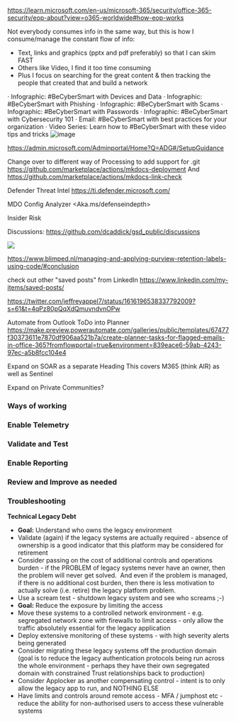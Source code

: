 https://learn.microsoft.com/en-us/microsoft-365/security/office-365-security/eop-about?view=o365-worldwide#how-eop-works


Not everybody consumes info in the same way, but this is how I consume/manage the constant flow of info:
-   Text, links and graphics (pptx and pdf preferably) so that I can skim FAST
-   Others like Video, I find it too time consuming
-   Plus I focus on searching for the great content & then tracking the people that created that and build a network

· Infographic: #BeCyberSmart with Devices and Data
· Infographic: #BeCyberSmart with Phishing
· Infographic: #BeCyberSmart with Scams
· Infographic: #BeCyberSmart with Passwords
· Infographic: #BeCyberSmart with Cybersecurity 101
· Email: #BeCyberSmart with best practices for your organization
· Video Series: Learn how to #BeCyberSmart with these video tips and tricks
![image](https://user-images.githubusercontent.com/19640455/211226033-59cc6005-7616-4e5d-952d-5a632de478ac.png)


https://admin.microsoft.com/Adminportal/Home?Q=ADG#/SetupGuidance


Change over to different way of Processing to add support for .git
https://github.com/marketplace/actions/mkdocs-deployment
And
https://github.com/marketplace/actions/mkdocs-link-check

Defender Threat Intel
<https://ti.defender.microsoft.com/>

MDO Config Analyzer
<Aka.ms/defenseindepth> 

Insider Risk

Discussions: <https://github.com/dcaddick/gsd_public/discussions>

![](https://media.licdn.com/dms/image/C5622AQGykC2scwbozw/feedshare-shrink_800/0/1675345228382?e=1678320000&v=beta&t=Ld7lfnsrKkIHmcA-GaSm63mMs8knJLWUjPd1vo2lEAI)

<https://www.blimped.nl/managing-and-applying-purview-retention-labels-using-code/#conclusion>

check out other "saved posts" from LinkedIn
https://www.linkedin.com/my-items/saved-posts/

https://twitter.com/jeffreyappel7/status/1616196538337792009?s=61&t=4qPz80pQqXdQmuvndvnOPw


Automate from Outlook ToDo into Planner 
https://make.preview.powerautomate.com/galleries/public/templates/67477f30373611e7870df906aa521b7a/create-planner-tasks-for-flagged-emails-in-office-365?fromflowportal=true&environment=839eace6-59ab-4243-97ec-a5b8fcc104e4 

Expand on SOAR as a separate Heading
This covers M365 (think AIR) as well as Sentinel

Expand on Private Communities?


### **Ways of working**

### **Enable Telemetry**

### **Validate and Test**

### **Enable Reporting**

### **Review and Improve as needed**

### **Troubleshooting**



**Technical Legacy Debt**
-   **Goal:** Understand who owns the legacy environment
-   Validate (again) if the legacy systems are actually required - absence of ownership is a good indicator that this platform may be considered for retirement
-   Consider passing on the cost of additional controls and operations burden - if the PROBLEM of legacy systems never have an owner, then the problem will never get solved.  And even if the problem is managed, if there is no additional cost burden, then there is less motivation to actually solve (i.e. retire) the legacy platform problem.
-   Use a scream test - shutdown legacy system and see who screams ;-)
-   **Goal:** Reduce the exposure by limiting the access
-   Move these systems to a controlled network environment - e.g. segregated network zone with firewalls to limit access - only allow the traffic absolutely essential for the legacy application
-   Deploy extensive monitoring of these systems - with high severity alerts being generated
-   Consider migrating these legacy systems off the production domain (goal is to reduce the legacy authentication protocols being run across the whole environment - perhaps they have their own segregated domain with constrained Trust relationships back to production)
-   Consider Applocker as another compensating control - intent is to only allow the legacy app to run, and NOTHING ELSE
-   Have limits and controls around remote access - MFA / jumphost etc - reduce the ability for non-authorised users to access these vulnerable systems
